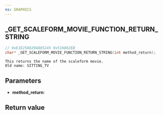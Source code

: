 ```yaml
---
ns: GRAPHICS
---
```

## _GET_SCALEFORM_MOVIE_FUNCTION_RETURN_STRING

```c
// 0xE1E258829A885245 0x516862EB
char* _GET_SCALEFORM_MOVIE_FUNCTION_RETURN_STRING(int method_return);
```

```
This returns the name of the scaleform movie.  
Old name: SITTING_TV
```

## Parameters
* **method_return**: 

## Return value

